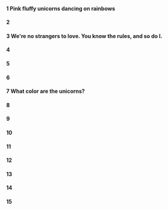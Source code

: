 #### 1 Pink fluffy unicorns dancing on rainbows
#### 2
#### 3 We're no strangers to love. You know the rules, and so do I.
#### 4
#### 5
#### 6
#### 7 What color are the unicorns?
#### 8
#### 9
#### 10
#### 11
#### 12
#### 13
#### 14
#### 15
